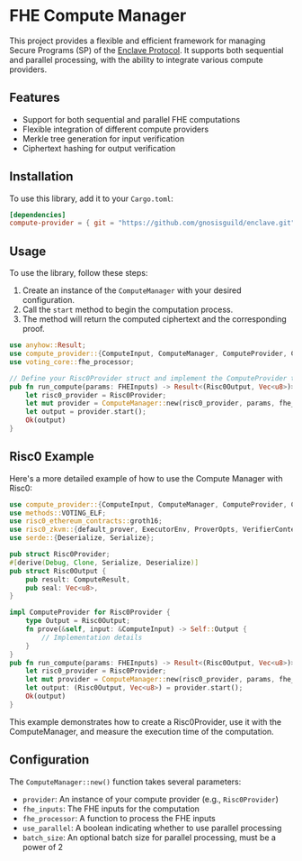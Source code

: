 # FHE Compute Manager

This project provides a flexible and efficient framework for managing Secure Programs (SP) of the [Enclave Protocol](enclave.gg). It supports both sequential and parallel processing, with the ability to integrate various compute providers.

## Features

- Support for both sequential and parallel FHE computations
- Flexible integration of different compute providers
- Merkle tree generation for input verification
- Ciphertext hashing for output verification

## Installation

To use this library, add it to your `Cargo.toml`:

```toml
[dependencies]
compute-provider = { git = "https://github.com/gnosisguild/enclave.git", path = "packages/compute_provider"}
```

## Usage

To use the library, follow these steps:

1. Create an instance of the `ComputeManager` with your desired configuration.
2. Call the `start` method to begin the computation process.
3. The method will return the computed ciphertext and the corresponding proof.

```rust
use anyhow::Result;
use compute_provider::{ComputeInput, ComputeManager, ComputeProvider, ComputeResult, FHEInputs};
use voting_core::fhe_processor;

// Define your Risc0Provider struct and implement the ComputeProvider trait
pub fn run_compute(params: FHEInputs) -> Result<(Risc0Output, Vec<u8>)> {
    let risc0_provider = Risc0Provider;
    let mut provider = ComputeManager::new(risc0_provider, params, fhe_processor, false, None);
    let output = provider.start();
    Ok(output)
}
```


## Risc0 Example

Here's a more detailed example of how to use the Compute Manager with Risc0:

```rust
use compute_provider::{ComputeInput, ComputeManager, ComputeProvider, ComputeResult, FHEInputs};
use methods::VOTING_ELF;
use risc0_ethereum_contracts::groth16;
use risc0_zkvm::{default_prover, ExecutorEnv, ProverOpts, VerifierContext};
use serde::{Deserialize, Serialize};

pub struct Risc0Provider;
#[derive(Debug, Clone, Serialize, Deserialize)]
pub struct Risc0Output {
    pub result: ComputeResult,
    pub seal: Vec<u8>,
}

impl ComputeProvider for Risc0Provider {
    type Output = Risc0Output;
    fn prove(&self, input: &ComputeInput) -> Self::Output {
        // Implementation details
    }
}
pub fn run_compute(params: FHEInputs) -> Result<(Risc0Output, Vec<u8>)> {
    let risc0_provider = Risc0Provider;
    let mut provider = ComputeManager::new(risc0_provider, params, fhe_processor, false, None);
    let output: (Risc0Output, Vec<u8>) = provider.start();
    Ok(output)
}
```


This example demonstrates how to create a Risc0Provider, use it with the ComputeManager, and measure the execution time of the computation.

## Configuration

The `ComputeManager::new()` function takes several parameters:

- `provider`: An instance of your compute provider (e.g., `Risc0Provider`)
- `fhe_inputs`: The FHE inputs for the computation
- `fhe_processor`: A function to process the FHE inputs
- `use_parallel`: A boolean indicating whether to use parallel processing
- `batch_size`: An optional batch size for parallel processing, must be a power of 2